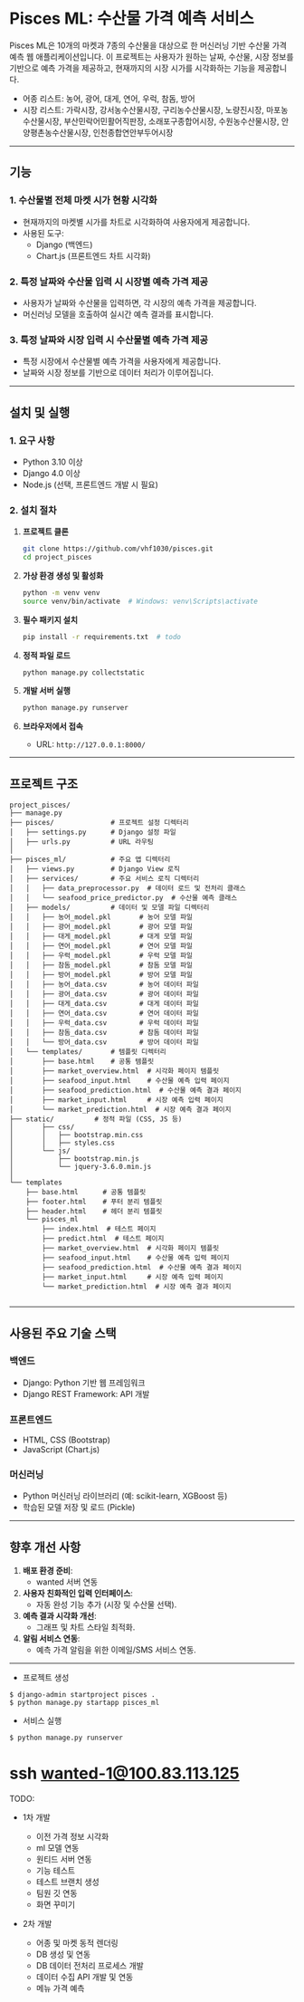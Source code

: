# Pisces ML: 수산물 가격 예측 서비스

Pisces ML은 10개의 마켓과 7종의 수산물을 대상으로 한 머신러닝 기반 수산물 가격 예측 웹 애플리케이션입니다. 이 프로젝트는 사용자가 원하는 날짜, 수산물, 시장 정보를 기반으로 예측 가격을 제공하고, 현재까지의 시장 시가를 시각화하는 기능을 제공합니다.
- 어종 리스트: 농어, 광어, 대게, 연어, 우럭, 참돔, 방어
- 시장 리스트: 가락시장, 강서농수산물시장, 구리농수산물시장, 노량진시장, 마포농수산물시장, 부산민락어민활어직판장, 소래포구종합어시장, 수원농수산물시장, 안양평촌농수산물시장, 인천종합연안부두어시장
---

## **기능**

### **1. 수산물별 전체 마켓 시가 현황 시각화**
- 현재까지의 마켓별 시가를 차트로 시각화하여 사용자에게 제공합니다.
- 사용된 도구:
  - Django (백엔드)
  - Chart.js (프론트엔드 차트 시각화)

### **2. 특정 날짜와 수산물 입력 시 시장별 예측 가격 제공**
- 사용자가 날짜와 수산물을 입력하면, 각 시장의 예측 가격을 제공합니다.
- 머신러닝 모델을 호출하여 실시간 예측 결과를 표시합니다.

### **3. 특정 날짜와 시장 입력 시 수산물별 예측 가격 제공**
- 특정 시장에서 수산물별 예측 가격을 사용자에게 제공합니다.
- 날짜와 시장 정보를 기반으로 데이터 처리가 이루어집니다.

---

## **설치 및 실행**

### **1. 요구 사항**
- Python 3.10 이상
- Django 4.0 이상
- Node.js (선택, 프론트엔드 개발 시 필요)

### **2. 설치 절차**
1. **프로젝트 클론**
   ```bash
   git clone https://github.com/vhf1030/pisces.git
   cd project_pisces
   ```

2. **가상 환경 생성 및 활성화**
   ```bash
   python -m venv venv
   source venv/bin/activate  # Windows: venv\Scripts\activate
   ```

3. **필수 패키지 설치**
   ```bash
   pip install -r requirements.txt  # todo
   ```

4. **정적 파일 로드**
   ```bash
   python manage.py collectstatic
   ```

5. **개발 서버 실행**
   ```bash
   python manage.py runserver
   ```

6. **브라우저에서 접속**
   - URL: `http://127.0.0.1:8000/`

---

## **프로젝트 구조**

```plaintext
project_pisces/
├── manage.py
├── pisces/              # 프로젝트 설정 디렉터리
│   ├── settings.py      # Django 설정 파일
│   ├── urls.py          # URL 라우팅
│
├── pisces_ml/           # 주요 앱 디렉터리
│   ├── views.py         # Django View 로직
│   ├── services/        # 주요 서비스 로직 디렉터리
│   │   ├── data_preprocessor.py  # 데이터 로드 및 전처리 클래스
│   │   └── seafood_price_predictor.py  # 수산물 예측 클래스
│   ├── models/          # 데이터 및 모델 파일 디렉터리
│   │   ├── 농어_model.pkl       # 농어 모델 파일
│   │   ├── 광어_model.pkl       # 광어 모델 파일
│   │   ├── 대게_model.pkl       # 대게 모델 파일
│   │   ├── 연어_model.pkl       # 연어 모델 파일
│   │   ├── 우럭_model.pkl       # 우럭 모델 파일
│   │   ├── 참돔_model.pkl       # 참돔 모델 파일
│   │   ├── 방어_model.pkl       # 방어 모델 파일
│   │   ├── 농어_data.csv        # 농어 데이터 파일
│   │   ├── 광어_data.csv        # 광어 데이터 파일
│   │   ├── 대게_data.csv        # 대게 데이터 파일
│   │   ├── 연어_data.csv        # 연어 데이터 파일
│   │   ├── 우럭_data.csv        # 우럭 데이터 파일
│   │   ├── 참돔_data.csv        # 참돔 데이터 파일
│   │   └── 방어_data.csv        # 방어 데이터 파일
│   └── templates/       # 템플릿 디렉터리
│       ├── base.html    # 공통 템플릿
│       ├── market_overview.html  # 시각화 페이지 템플릿
│       ├── seafood_input.html    # 수산물 예측 입력 페이지
│       ├── seafood_prediction.html  # 수산물 예측 결과 페이지
│       ├── market_input.html     # 시장 예측 입력 페이지
│       └── market_prediction.html  # 시장 예측 결과 페이지
├── static/          # 정적 파일 (CSS, JS 등)
│       ├── css/
│       │   ├── bootstrap.min.css
│       │   ├── styles.css
│       └── js/
│           ├── bootstrap.min.js
│           └── jquery-3.6.0.min.js
│
└── templates
    ├── base.html      # 공통 템플릿
    ├── footer.html    # 푸터 분리 템플릿
    ├── header.html    # 헤더 분리 템플릿
    └── pisces_ml
        ├── index.html  # 테스트 페이지
        ├── predict.html  # 테스트 페이지
        ├── market_overview.html  # 시각화 페이지 템플릿
        ├── seafood_input.html    # 수산물 예측 입력 페이지
        ├── seafood_prediction.html  # 수산물 예측 결과 페이지
        ├── market_input.html     # 시장 예측 입력 페이지
        └── market_prediction.html  # 시장 예측 결과 페이지


```

---

## **사용된 주요 기술 스택**

### **백엔드**
- Django: Python 기반 웹 프레임워크
- Django REST Framework: API 개발

### **프론트엔드**
- HTML, CSS (Bootstrap)
- JavaScript (Chart.js)

### **머신러닝**
- Python 머신러닝 라이브러리 (예: scikit-learn, XGBoost 등)
- 학습된 모델 저장 및 로드 (Pickle)

---

## **향후 개선 사항**
1. **배포 환경 준비**:
   - wanted 서버 연동
2. **사용자 친화적인 입력 인터페이스**:
   - 자동 완성 기능 추가 (시장 및 수산물 선택).
3. **예측 결과 시각화 개선**:
   - 그래프 및 차트 스타일 최적화.
4. **알림 서비스 연동**:
   - 예측 가격 알림을 위한 이메일/SMS 서비스 연동.

---

- 프로젝트 생성
```
$ django-admin startproject pisces .
$ python manage.py startapp pisces_ml
```

- 서비스 실행
```
$ python manage.py runserver
```

# ssh wanted-1@100.83.113.125

TODO:
- 1차 개발
    - 이전 가격 정보 시각화
    - ml 모델 연동
    - 원티드 서버 연동
    - 기능 테스트
    - 테스트 브랜치 생성
    - 팀원 깃 연동
    - 화면 꾸미기

- 2차 개발
    - 어종 및 마켓 동적 렌더링
    - DB 생성 및 연동
    - DB 데이터 전처리 프로세스 개발
    - 데이터 수집 API 개발 및 연동
    - 메뉴 가격 예측

    